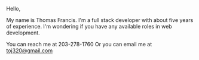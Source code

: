 Hello,

My name is Thomas Francis.
I'm a full stack developer with about five years of experience.
I'm wondering if you have any available roles in web development.

You can reach me at 203-278-1760
Or you can email me at toj320@gmail.com
